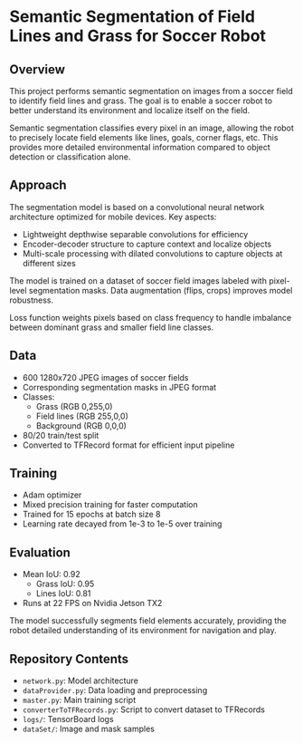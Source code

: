 # Semantic Segmentation of Field Lines and Grass for Soccer Robot

## Overview

This project performs semantic segmentation on images from a soccer field to identify field lines and grass. The goal is to enable a soccer robot to better understand its environment and localize itself on the field. 

Semantic segmentation classifies every pixel in an image, allowing the robot to precisely locate field elements like lines, goals, corner flags, etc. This provides more detailed environmental information compared to object detection or classification alone.

## Approach

The segmentation model is based on a convolutional neural network architecture optimized for mobile devices. Key aspects:

- Lightweight depthwise separable convolutions for efficiency
- Encoder-decoder structure to capture context and localize objects 
- Multi-scale processing with dilated convolutions to capture objects at different sizes

The model is trained on a dataset of soccer field images labeled with pixel-level segmentation masks. Data augmentation (flips, crops) improves model robustness. 

Loss function weights pixels based on class frequency to handle imbalance between dominant grass and smaller field line classes.

## Data

- 600 1280x720 JPEG images of soccer fields 
- Corresponding segmentation masks in JPEG format
- Classes:
  - Grass (RGB 0,255,0)
  - Field lines (RGB 255,0,0)
  - Background (RGB 0,0,0)
- 80/20 train/test split
- Converted to TFRecord format for efficient input pipeline

## Training

- Adam optimizer
- Mixed precision training for faster computation
- Trained for 15 epochs at batch size 8
- Learning rate decayed from 1e-3 to 1e-5 over training

## Evaluation

- Mean IoU: 0.92
  - Grass IoU: 0.95
  - Lines IoU: 0.81
- Runs at 22 FPS on Nvidia Jetson TX2

The model successfully segments field elements accurately, providing the robot detailed understanding of its environment for navigation and play.

## Repository Contents

- `network.py`: Model architecture 
- `dataProvider.py`: Data loading and preprocessing
- `master.py`: Main training script
- `converterToTFRecords.py`: Script to convert dataset to TFRecords
- `logs/`: TensorBoard logs
- `dataSet/`: Image and mask samples
